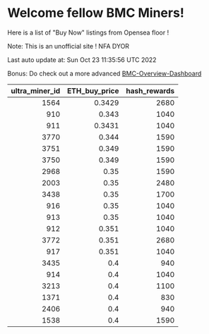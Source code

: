 # Welcome fellow BMC Miners!
Here is a list of "Buy Now" listings from Opensea floor !

Note: This is an unofficial site ! NFA DYOR

Last auto update at: Sun Oct 23 11:35:56 UTC 2022

Bonus: Do check out a more advanced [BMC-Overview-Dashboard](https://dune.com/defifunk/BMC-Overview-Dashboard)


|   ultra_miner_id |   ETH_buy_price |   hash_rewards |
|-----------------:|----------------:|---------------:|
|             1564 |          0.3429 |           2680 |
|              910 |          0.343  |           1040 |
|              911 |          0.3431 |           1040 |
|             3770 |          0.344  |           1590 |
|             3751 |          0.349  |           1590 |
|             3750 |          0.349  |           1590 |
|             2968 |          0.35   |           1590 |
|             2003 |          0.35   |           2480 |
|             3438 |          0.35   |           1700 |
|              916 |          0.35   |           1040 |
|              913 |          0.35   |           1040 |
|              912 |          0.351  |           1040 |
|             3772 |          0.351  |           2680 |
|              917 |          0.351  |           1040 |
|             3435 |          0.4    |            940 |
|              914 |          0.4    |           1040 |
|             3213 |          0.4    |           1100 |
|             1371 |          0.4    |            830 |
|             2406 |          0.4    |            940 |
|             1538 |          0.4    |           1590 |